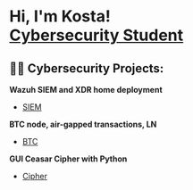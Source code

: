 <h1>Hi, I'm Kosta! <br/><a href="https://www.linkedin.com/in/cyberkosta/">Cybersecurity Student</a></h1>

<h2>👨‍💻 Cybersecurity Projects:</h2>

<b>Wazuh SIEM and XDR home deployment</b>

- [SIEM](https://github.com/wobomagondarr/siemwazuh)

<b>BTC node, air-gapped transactions, LN</b>

- [BTC](https://github.com/wobomagondarr/btc)

<b>GUI Ceasar Cipher with Python</b>

- [Cipher](https://github.com/wobomagondarr/ccipher)
  
<!--
**wobomagondarr/wobomagondarr** is a ✨ _special_ ✨ repository because its `README.md` (this file) appears on your GitHub profile.

Here are some ideas to get you started:

- 🔭 I’m currently working on ...
- 🌱 I’m currently learning ...
- 👯 I’m looking to collaborate on ...
- 🤔 I’m looking for help with ...
- 💬 Ask me about ...
- 📫 How to reach me: ...
- 😄 Pronouns: ...
- ⚡ Fun fact: ...
-->
